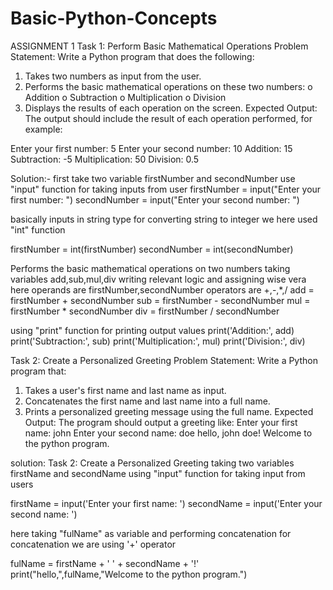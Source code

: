 # Basic-Python-Concepts
ASSIGNMENT 1
Task 1: Perform Basic Mathematical Operations
Problem Statement: Write a Python program that does the following:
1.  Takes two numbers as input from the user.
2.  Performs the basic mathematical operations on these two numbers:
o	Addition
o	Subtraction
o	Multiplication
o	Division
3.  Displays the results of each operation on the screen.
 Expected Output:
The output should include the result of each operation performed, for example:
 
Enter your first number: 5
Enter your second number: 10
Addition: 15
Subtraction: -5
Multiplication: 50
Division: 0.5

Solution:-
 first take two variable firstNumber and secondNumber
use "input" function for taking inputs from user
firstNumber = input("Enter your first number: ")
secondNumber = input("Enter your second number: ")

basically inputs in string type
for converting string to integer we here used "int" function

firstNumber = int(firstNumber)
secondNumber = int(secondNumber)

Performs the basic mathematical operations on  two numbers
taking variables add,sub,mul,div
writing relevant logic and assigning wise vera
here operands are firstNumber,secondNumber
operators are +,-,*,/
add = firstNumber + secondNumber
sub = firstNumber - secondNumber
mul = firstNumber * secondNumber
div = firstNumber / secondNumber

using "print" function for printing output values
print('Addition:', add)
print('Subtraction:', sub)
print('Multiplication:', mul)
print('Division:', div)

Task 2: Create a Personalized Greeting
Problem Statement: Write a Python program that:
1.  Takes a user's first name and last name as input.
2.  Concatenates the first name and last name into a full name.
3.  Prints a personalized greeting message using the full name.
Expected Output:
The program should output a greeting like:
Enter your first name: john
Enter your second name: doe
hello, john doe! Welcome to the python program.

solution:
Task 2: Create a Personalized Greeting
taking two variables firstName and secondName
using "input" function for taking input from users

firstName = input('Enter your first name: ')
secondName = input('Enter your second name: ')

here taking "fulName" as variable and performing concatenation
for concatenation we are using '+' operator

fulName = firstName + ' ' + secondName + '!'
print("hello,",fulName,"Welcome to the python program.")
